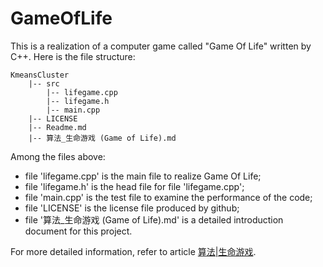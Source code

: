 # GameOfLife

This is a realization of a computer game called "Game Of Life" written by C++. Here is the file structure:

```
KmeansCluster
    |-- src
        |-- lifegame.cpp
        |-- lifegame.h
        |-- main.cpp
    |-- LICENSE
    |-- Readme.md
    |-- 算法_生命游戏 (Game of Life).md
```
Among the files above:
- file 'lifegame.cpp' is the main file to realize Game Of Life;
- file 'lifegame.h' is the head file for file 'lifegame.cpp';
- file 'main.cpp' is the test file to examine the performance of the code;
- file 'LICENSE' is the license file produced by github;
- file '算法_生命游戏 (Game of Life).md' is a detailed introduction document for this project.

For more detailed information, refer to article [算法|生命游戏]().
